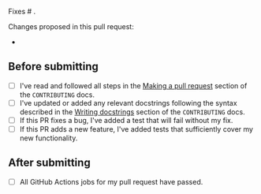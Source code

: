 <!-- To ensure we can review your pull request promptly please complete this template entirely. -->

<!-- Please reference the issue number here. You can replace "Fixes" with "Closes" if it makes more sense. -->
Fixes # .

Changes proposed in this pull request:
<!-- Please list all changes/additions here. -->
-

## Before submitting

<!-- Please complete this checklist BEFORE submitting your PR to speed along the review process. -->
- [ ] I've read and followed all steps in the [Making a pull request](https://github.com/allenai/cached_path/blob/main/CONTRIBUTING.md#making-a-pull-request)
    section of the `CONTRIBUTING` docs.
- [ ] I've updated or added any relevant docstrings following the syntax described in the
    [Writing docstrings](https://github.com/allenai/cached_path/blob/main/CONTRIBUTING.md#writing-docstrings) section of the `CONTRIBUTING` docs.
- [ ] If this PR fixes a bug, I've added a test that will fail without my fix.
- [ ] If this PR adds a new feature, I've added tests that sufficiently cover my new functionality.

## After submitting

<!-- Please complete this checklist AFTER submitting your PR to speed along the review process. -->
- [ ] All GitHub Actions jobs for my pull request have passed.

